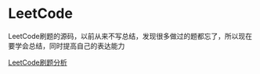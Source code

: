 # LeetCode
LeetCode刷题的源码，以前从来不写总结，发现很多做过的题都忘了，所以现在要学会总结，同时提高自己的表达能力

[LeetCode刷题分析](https://github.com/heianzhihuo/InterviewExperience/blob/master/LeetCode刷题记录.md)